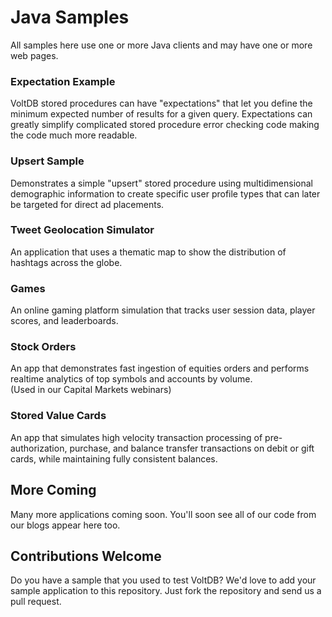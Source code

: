 # Java Samples
All samples here use one or more Java clients and may have one or more web pages.

### Expectation Example
VoltDB stored procedures can have "expectations" that let you define the minimum expected number of results for a given query. Expectations can greatly simplify complicated stored procedure error checking code making the code much more readable.

### Upsert Sample
Demonstrates a simple "upsert" stored procedure using multidimensional demographic information to create specific user profile types that can later be targeted for direct ad placements.

### Tweet Geolocation Simulator
An application that uses a thematic map to show the distribution of hashtags across the globe. 

### Games ###
An online gaming platform simulation that tracks user session data, player scores, and leaderboards.

### Stock Orders ###
An app that demonstrates fast ingestion of equities orders and performs realtime analytics of top symbols and accounts by volume.  
(Used in our Capital Markets webinars)

### Stored Value Cards ###
An app that simulates high velocity transaction processing of pre-authorization, purchase, and balance transfer transactions on debit or gift cards, while maintaining fully consistent balances.

## More Coming
Many more applications coming soon. You'll soon see all of our code from our blogs appear here too.

## Contributions Welcome
Do you have a sample that you used to test VoltDB? We'd love to add your sample application to this repository. Just fork the repository and send us a pull request.
